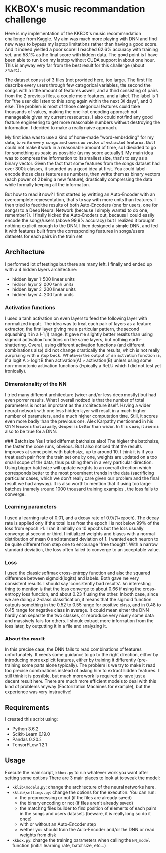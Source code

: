 # KKBOX's music recommandation challenge
Here is my implementation of the KKBOX's music recommandation challenge from Kaggle. 
My aim was much more playing with DNN and find new ways to bypass my laptop limitations 
rather than having a good score. And it indeed yielded a poor score! I reached 62.6% accuracy
with training set, and 58.1% as the final score with hidden data. The good point is I have 
been able to run it on my laptop without CUDA support in about one hour. This is anyway very far
from the best result for this challenge (about 74.5%).

The dataset consist of 3 files (not provided here, too large). The first file describe every users
through few categorical variables, the second the songs with a little amount of features aswell,
and a third consisting of pairs from the 2 previous files, a couple more features, and a label.
The label is 1 for "the user did listen to this song again within the next 30 days", and 0 else.
The problem is most of those categorical features could take thousands of values, making the one-hot
encoding approach not manageable given my current ressources. I also could not find any good feature
engineering to get more reasonable numbers without destroying the information. I decided to make
a really naive approach.

My first idea was to use a kind of home-made "word-embedding" for my data, to write every songs
and users as vector of extracted features. But I could not make it work in a reasonable amount of time,
so I diecided to go for something as basic as possible (as my score actually!). My main idea was to 
compress the information to its smallest size, that's to say as a binary vector. Given the fact 
that some features from the songs dataset had over 300k classes, it sounded as a good idea at first. 
You could label-encode those class features as numbers, then writte them as binary vectors (each power 
of 2 being a new feature), drastically compressing the data while formally keeping all the information.

But how to read it now? I first started by writting an Auto-Encoder with an overcomplete representation,
that's to say with more units than features. I then tried to feed the results of both Auto-Encoders (one for
users, one for songs) to a Deep Neural Network (because I simply wanted to do one, remember?). I finally kicked
the Auto-Encders out, because I could easily encode the songs/users (above 99,9% accuracy) but I realized it 
brought nothing explicit enough to the DNN. I then designed a simple DNN, and fed it with features built from 
the corresponding features in songs/users datasets for each pairs in the train set.

## Architecture
I performed lot of testings but there are many left. I finally and ended up with a 4 hidden layers 
architecture:
- hidden layer 1: 500 linear units
- hidden layer 2: 200 tanh units
- hidden layer 3: 200 linear units
- hidden layer 4: 200 tanh units

### Activation functions
I used a tanh activation on even layers to feed the following layer with normalized inputs. The idea was
to treat each pair of layers as a feature extractor, the first layer giving me a particular pattern, the 
second squashing it in a (-1;1) range. It gave me slightly better results than using sigmoid 
activation functions on the same layers, but nothing earth-shattering. Overall, using different activation 
functions (and different combinations also) did not change drastically the results, which is not really 
surprising with a step back. Whatever the output of an activation function is, if a logit A > logit B then 
activation(A) > activation(B) unless using some non-monotonic activation functions (typically a ReLU which 
I did not test yet ironically).

### Dimensionality of the NN
I tried many different architecture (wider and/or less deep mostly) but had even porrer results. What I overall noticed is
that the number of total parameters is not as improtant as the architecture itself. Having a wider neural network with 
one less hidden layer will result in a much higher number of parameters, and a much higher computation time. 
Still, it scores even more badly than the previous one. Alex Karpathy mentionned in his CNN lessons that usually,
deeper is better than wider. In this case, it seems also to be true for a DNN.

### Batchsize
Yes I tried differnet batchsize also! The higher the batchsize, the faster the code runs, obvious. But I also noticed
that the results improves at some point with batchsize, up to around 10. I think it is if you treat each pair from the 
train set one by one, weights are updated on a too small scope of the data, thus pushing them in a very particular direction.
Using bigger batchsize will update weights to an overall direction which corresponds better to the most proeminent trends 
in the data (sacrificing particular cases, which we don't really care given our problem and the final result we had anyway).
It is also worth to mention that if using too large batches (namely around 1000 thousand training examples), the loss fails to converge.

### Learning parameters
I used a learning rate of 0.01, and a decay rate of 0.9/(1+epoch). The decay rate is applied only if the total loss from the
epoch i is not below 99% of the loss from epoch i-1. I ran it initially on 10 epochs but the loss usually converge at second 
or third. I initialized weights and biases with a normal distribution of mean 0 and standard deviation of 1. I wanted each
neuron to be quite different from step one to encourage 'free thought'. With a narrow standard deviation, the loss often
failed to converge to an acceptable value.

### Loss
I used the classic softmax cross-entropy function and also the squared difference between sigmoid(logits) and labels. Both gave
me very consistent results. I should say 'consistently bad results'. An interesting thing to mention is that the loss converge to
about 0.66 if using the cross-entropy loss function, and about 0.23 if using the other. In both case, since we are doing a 2-class
classification, it means that the sigmoid function outputs something in the 0.52 to 0.55 range for positive class, and in 0.48 to 0.45
range for negative class in average. It could mean either the DNN hardly can separate the two classes, or reproduce very nicely some
data and massively fails for others. I should extract more information from the loss later, by outputting it in a file and analyzing
it.

### About the result
In this precise case, the DNN fails to read combinations of features unfortunately. It needs some guidance to go
to the right direction, either by introducing more explicit features, either by training it differently (pre-training
some parts alone typically). The problem is we try to make it read too precise combinations instead of asking him to 
extract hidden features. I still think it is possible, but much more work is required to have just a decent result here.
There are much more efficient models to deal with this kind of problems anyway (Factorization Machines for example), but the 
experience was very instructive!


## Requirements
I created this script using:
- Python 3.6.2
- Scikit-Learn 0.19.0
- Pandas 0.20.3
- TensorFLow 1.2.1


## Usage
Execute the main script, `kkbox.py` to run whatever work you want after setting some options There are 3 main places
to look at to tweak the model:
- `kklib\models.py`: change the architecture of the neural networks here.
- `kklib\settings.py`: change the options for the execution. You can run:
    - the preprocessing or not (if the files are already saved)
    - the binary encoding or not (if files aren't already saved) 
    - the matching files builder to find position of elements of each pairs in
the songs and users datasets (beware, it is really long so do it once)
    - with or without an Auto-Encoder step
    - wether you should train the Auto-Encoder and/or the DNN or read weights from disk
- `kkbox.py`: change the training parameters when calling the `NN_model` function (initial learning rate, batchsize, etc...)




